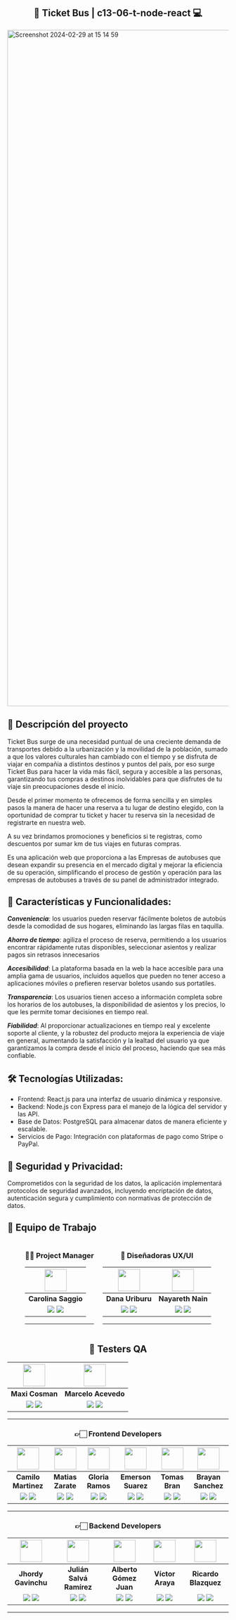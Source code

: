 <div align="center">
  <h2>🤖 Ticket Bus |  c13-06-t-node-react 💻</h2>
</div>

<img width="1536" alt="Screenshot 2024-02-29 at 15 14 59" src="https://github.com/No-Country/s13-06-t-node-react/assets/12972468/c3894881-c21f-4c5b-9abf-9d3a24f8b6f3">


## 📕 Descripción del proyecto

Ticket Bus surge de una necesidad puntual de una creciente demanda de transportes debido a la urbanización y la movilidad de la población, sumado a que los valores culturales han cambiado con el tiempo y se disfruta de viajar en compañia a distintos destinos y puntos del país, por eso surge Ticket Bus para hacer la vida más fácil, segura y accesible a las personas, garantizando tus compras a destinos inolvidables para que disfrutes de tu viaje sin preocupaciones desde el inicio.

Desde el primer momento te ofrecemos de forma sencilla y en simples pasos la manera de hacer una reserva a tu lugar de destino elegido, con la oportunidad de comprar tu ticket y hacer tu reserva sin la necesidad de registrarte en nuestra web.

A su vez brindamos promociones y beneficios si te registras, como descuentos por sumar km de tus viajes en futuras compras.

Es una aplicación web que proporciona a las Empresas de autobuses que desean expandir su presencia en el mercado digital y mejorar la eficiencia de su operación, simplificando el proceso de gestión y operación para las empresas de autobuses a través de su panel de administrador integrado.

## 🚀 Características y Funcionalidades:

**_Conveniencia_**: los usuarios pueden reservar fácilmente boletos de autobús desde la comodidad de sus hogares, eliminando las largas filas en taquilla.

**_Ahorro de tiempo_**: agiliza el proceso de reserva, permitiendo a los usuarios encontrar rápidamente rutas disponibles, seleccionar asientos y realizar pagos sin retrasos innecesarios

**_Accesibilidad_**: La plataforma basada en la web la hace accesible para una amplia gama de usuarios, incluidos aquellos que pueden no tener acceso a aplicaciones móviles o prefieren reservar boletos usando sus portatiles.

**_Transparencia_**: Los usuarios tienen acceso a información completa sobre los horarios de los autobuses, la disponibilidad de asientos y los precios, lo que les permite tomar decisiones en tiempo real.

**_Fiabilidad_**: Al proporcionar actualizaciones en tiempo real y excelente soporte al cliente, y la robustez del producto mejora la experiencia de viaje en general, aumentando la satisfacción y la lealtad del usuario ya que garantizamos la compra desde el inicio del proceso, haciendo que sea más confiable.

## 🛠️ Tecnologías Utilizadas:

- Frontend: React.js para una interfaz de usuario dinámica y responsive.
- Backend: Node.js con Express para el manejo de la lógica del servidor y las API.
- Base de Datos: PostgreSQL para almacenar datos de manera eficiente y escalable.
- Servicios de Pago: Integración con plataformas de pago como Stripe o PayPal.

## 🔐 Seguridad y Privacidad:

Comprometidos con la seguridad de los datos, la aplicación implementará protocolos de seguridad avanzados, incluyendo encriptación de datos, autenticación segura y cumplimiento con normativas de protección de datos.

## 👥 Equipo de Trabajo

<div style="display: flex; justify-content: center; gap: 20px">
<div align="center">

### 👩‍💼 Project Manager

|                                                                            <img src="https://media.licdn.com/dms/image/D4D35AQG9891gd4tOEA/profile-framedphoto-shrink_800_800/0/1689650277342?e=1709820000&v=beta&t=UchNRd_gqxfC4LLF6WCqDlekO1AlHU1TcIwF2rQVpwY" width=50>                                                                            |
| :---------------------------------------------------------------------------------------------------------------------------------------------------------------------------------------------------------------------------------------------------------------------------------------------------------------------------------------------------: |
|                                                                                                                                                                  **Carolina Saggio**                                                                                                                                                                  |
| <a href="https://github.com/csaggio74"><img src="https://img.shields.io/badge/github-%23121011.svg?&style=for-the-badge&logo=github&logoColor=white"/></a> <a href="https://www.linkedin.com/in/carolina-saggio-78338923/"><img src="https://img.shields.io/badge/linkedin%20-%230077B5.svg?&style=for-the-badge&logo=linkedin&logoColor=white"/></a> |

<hr/>
</div>
<div align="center">

### 🎨 Diseñadoras UX/UI

|                                                                                                                               <img src="https://avatars.githubusercontent.com/u/150090547?v=4" width=50>                                                                                                                               |                                                                       <img src="https://media.licdn.com/dms/image/C4E03AQEQqaj66Srwqg/profile-displayphoto-shrink_400_400/0/1658777818261?e=1714608000&v=beta&t=jzf5eO6GzfVaHW0CykKnxQEC9LAtURqykCtE3DAUXkg" width=50>                                                                        |
| :------------------------------------------------------------------------------------------------------------------------------------------------------------------------------------------------------------------------------------------------------------------------------------------------------------------------------------: | :-------------------------------------------------------------------------------------------------------------------------------------------------------------------------------------------------------------------------------------------------------------------------------------------------------------------------------------------: |
|                                                                                                                                                            **Dana Uriburu**                                                                                                                                                            |                                                                                                                                                               **Nayareth Nain**                                                                                                                                                               |
| <a href="https://github.com/Dana-U"><img src="https://img.shields.io/badge/github-%23121011.svg?&style=for-the-badge&logo=github&logoColor=white"/></a> <a href="https://www.linkedin.com/in/dana-uriburu/"><img src="https://img.shields.io/badge/linkedin%20-%230077B5.svg?&style=for-the-badge&logo=linkedin&logoColor=white"/></a> | <a href="https://github.com/NayarethNain"><img src="https://img.shields.io/badge/github-%23121011.svg?&style=for-the-badge&logo=github&logoColor=white"/></a> <a href="https://www.linkedin.com/in/nayareth-nain/"><img src="https://img.shields.io/badge/linkedin%20-%230077B5.svg?&style=for-the-badge&logo=linkedin&logoColor=white"/></a> |

<hr/>

</div>
</div>
<div align="center">
  
## 🧪 Testers QA

|                                                                    <img src="https://media.licdn.com/dms/image/D4D03AQHfx3X8USTJlQ/profile-displayphoto-shrink_400_400/0/1697835861952?e=1714608000&v=beta&t=36_3SpAa3PXdVP8Fthw1v9hDF2v-9xdhJKGv4E-ovj0" width=50>                                                                     |                                                                          <img src="https://media.licdn.com/dms/image/D4D35AQHe6dXmLVDX-A/profile-framedphoto-shrink_800_800/0/1700321376922?e=1709823600&v=beta&t=K6Q0C6x2xslozsZ1XDXpQG5gCfVJSNqP3xw-WnL6IPA" width=50>                                                                           |
| :-------------------------------------------------------------------------------------------------------------------------------------------------------------------------------------------------------------------------------------------------------------------------------------------------------------------------------------: | :------------------------------------------------------------------------------------------------------------------------------------------------------------------------------------------------------------------------------------------------------------------------------------------------------------------------------------------------: |
|                                                                                                                                                             **Maxi Cosman**                                                                                                                                                             |                                                                                                                                                                **Marcelo Acevedo**                                                                                                                                                                 |
| <a href="https://github.com/jhordyess"><img src="https://img.shields.io/badge/github-%23121011.svg?&style=for-the-badge&logo=github&logoColor=white"/></a> <a href="https://www.linkedin.com/in/maxi-cosman"><img src="https://img.shields.io/badge/linkedin%20-%230077B5.svg?&style=for-the-badge&logo=linkedin&logoColor=white"/></a> | <a href="https://github.com/Jsalvar124"><img src="https://img.shields.io/badge/github-%23121011.svg?&style=for-the-badge&logo=github&logoColor=white"/></a> <a href="https://www.linkedin.com/in/marcelo-juan-acevedo/"><img src="https://img.shields.io/badge/linkedin%20-%230077B5.svg?&style=for-the-badge&logo=linkedin&logoColor=white"/></a> |

<hr/>
</div>

<div align="center">

### 👉🏻 Frontend Developers

|                                                                                                                                   <img src="https://avatars.githubusercontent.com/u/106632070?v=4" width=50>                                                                                                                                   |                                                                         <img src="https://media.licdn.com/dms/image/D4D03AQGbUU1Luza9Rg/profile-displayphoto-shrink_400_400/0/1680198426740?e=1714608000&v=beta&t=4CxY4pBJE2hCbeVfBXbk1brN7-SnjLa_PAJUx45j28k" width=50>                                                                          |                                                                            <img src="https://media.licdn.com/dms/image/D5603AQHEYvW-xlQs6g/profile-displayphoto-shrink_400_400/0/1704817221121?e=1714608000&v=beta&t=TLBnWhFCGw3OQZTeIKm3JOBO_-AryxMpmBwrt7FdL1c" width=50>                                                                            |                                                                                                                                  <img src="https://avatars.githubusercontent.com/u/108478905?v=4" width=50>                                                                                                                                  |                                                                                                                                        <img src="https://avatars.githubusercontent.com/u/116609418?v=4" width=50>                                                                                                                                         |                                                                                                                                         <img src="https://avatars.githubusercontent.com/u/49698030?v=4" width=50>                                                                                                                                          |
| :--------------------------------------------------------------------------------------------------------------------------------------------------------------------------------------------------------------------------------------------------------------------------------------------------------------------------------------------: | :-----------------------------------------------------------------------------------------------------------------------------------------------------------------------------------------------------------------------------------------------------------------------------------------------------------------------------------------------: | :----------------------------------------------------------------------------------------------------------------------------------------------------------------------------------------------------------------------------------------------------------------------------------------------------------------------------------------------------: | :------------------------------------------------------------------------------------------------------------------------------------------------------------------------------------------------------------------------------------------------------------------------------------------------------------------------------------------: | :-------------------------------------------------------------------------------------------------------------------------------------------------------------------------------------------------------------------------------------------------------------------------------------------------------------------------------------------------------: | :--------------------------------------------------------------------------------------------------------------------------------------------------------------------------------------------------------------------------------------------------------------------------------------------------------------------------------------------------------: |
|                                                                                                                                                              **Camilo Martinez**                                                                                                                                                               |                                                                                                                                                                 **Matias Zarate**                                                                                                                                                                 |                                                                                                                                                                    **Gloria Ramos**                                                                                                                                                                    |                                                                                                                                                              **Emerson Suarez**                                                                                                                                                              |                                                                                                                                                                      **Tomas Bran**                                                                                                                                                                       |                                                                                                                                                                     **Brayan Sanchez**                                                                                                                                                                     |
| <a href="https://github.com/CamiloProg"><img src="https://img.shields.io/badge/github-%23121011.svg?&style=for-the-badge&logo=github&logoColor=white"/></a> <a href="https://www.linkedin.com/in/camilomartinez01/"><img src="https://img.shields.io/badge/linkedin%20-%230077B5.svg?&style=for-the-badge&logo=linkedin&logoColor=white"/></a> | <a href="http://github.com/redmor1"><img src="https://img.shields.io/badge/github-%23121011.svg?&style=for-the-badge&logo=github&logoColor=white"/></a> <a href="https://www.linkedin.com/in/matias-zarate-developer/"><img src="https://img.shields.io/badge/linkedin%20-%230077B5.svg?&style=for-the-badge&logo=linkedin&logoColor=white"/></a> | <a href="https://github.com/GloriaRamosM"><img src="https://img.shields.io/badge/github-%23121011.svg?&style=for-the-badge&logo=github&logoColor=white"/></a> <a href="https://www.linkedin.com/in/gloria-ramos-bb22a6140/"><img src="https://img.shields.io/badge/linkedin%20-%230077B5.svg?&style=for-the-badge&logo=linkedin&logoColor=white"/></a> | <a href="https://github.com/Jerick97"><img src="https://img.shields.io/badge/github-%23121011.svg?&style=for-the-badge&logo=github&logoColor=white"/></a> <a href="https://www.linkedin.com/in/emerson-suarez97/"><img src="https://img.shields.io/badge/linkedin%20-%230077B5.svg?&style=for-the-badge&logo=linkedin&logoColor=white"/></a> | <a href="https://github.com/TomasBran"><img src="https://img.shields.io/badge/github-%23121011.svg?&style=for-the-badge&logo=github&logoColor=white"/></a> <a href="https://www.linkedin.com/in/tomas-augusto-bran-70745616a/"><img src="https://img.shields.io/badge/linkedin%20-%230077B5.svg?&style=for-the-badge&logo=linkedin&logoColor=white"/></a> | <a href="https://github.com/BrayanFSanchez"><img src="https://img.shields.io/badge/github-%23121011.svg?&style=for-the-badge&logo=github&logoColor=white"/></a> <a href="https://www.linkedin.com/in/brayan-sanchez-2355b1199/"><img src="https://img.shields.io/badge/linkedin%20-%230077B5.svg?&style=for-the-badge&logo=linkedin&logoColor=white"/></a> |

<hr/>
</div>
<div align="center">

### 👉🏻 Backend Developers

|                                                                    <img src="https://media.licdn.com/dms/image/C5603AQHV3XCPOT4caw/profile-displayphoto-shrink_400_400/0/1631902824946?e=1714608000&v=beta&t=AmdCNaZtPoK0h0qAOHYoFmDOEsqnZVrxCl_-0eGaeXE" width=50>                                                                    |                                                                                                                                 <img src="https://avatars.githubusercontent.com/u/97143743?v=4" width=50>                                                                                                                                 |                                                                                                                               <img src="https://avatars.githubusercontent.com/u/12972468?v=4" width=50>                                                                                                                                |                                                                                                                               <img src="https://avatars.githubusercontent.com/u/35552625?v=4" width=50>                                                                                                                               |                                                                                                                                                  <img src="https://avatars.githubusercontent.com/u/123507801?v=4" width=50>                                                                                                                                                  |
| :------------------------------------------------------------------------------------------------------------------------------------------------------------------------------------------------------------------------------------------------------------------------------------------------------------------------------------: | :---------------------------------------------------------------------------------------------------------------------------------------------------------------------------------------------------------------------------------------------------------------------------------------------------------------------------------------: | :------------------------------------------------------------------------------------------------------------------------------------------------------------------------------------------------------------------------------------------------------------------------------------------------------------------------------------: | :-----------------------------------------------------------------------------------------------------------------------------------------------------------------------------------------------------------------------------------------------------------------------------------------------------------------------------------: | :--------------------------------------------------------------------------------------------------------------------------------------------------------------------------------------------------------------------------------------------------------------------------------------------------------------------------------------------------------------------------: |
|                                                                                                                                                      **Jhordy Gavinchu**                                                                                                                                                       |                                                                                                                                                         **Julián Salvá Ramírez**                                                                                                                                                          |                                                                                                                                                         **Alberto Gómez Juan**                                                                                                                                                         |                                                                                                                                                           **Víctor Araya**                                                                                                                                                            |                                                                                                                                                                             **Ricardo Blazquez**                                                                                                                                                                             |
| <a href="https://github.com/jhordyess"><img src="https://img.shields.io/badge/github-%23121011.svg?&style=for-the-badge&logo=github&logoColor=white"/></a> <a href="https://www.linkedin.com/in/jhordyess/"><img src="https://img.shields.io/badge/linkedin%20-%230077B5.svg?&style=for-the-badge&logo=linkedin&logoColor=white"/></a> | <a href="https://github.com/Jsalvar124"><img src="https://img.shields.io/badge/github-%23121011.svg?&style=for-the-badge&logo=github&logoColor=white"/></a> <a href="https://www.linkedin.com/in/julian-salva"><img src="https://img.shields.io/badge/linkedin%20-%230077B5.svg?&style=for-the-badge&logo=linkedin&logoColor=white"/></a> | <a href="http://github.com/agomezjuan"><img src="https://img.shields.io/badge/github-%23121011.svg?&style=for-the-badge&logo=github&logoColor=white"/></a> <a href="https://www.linkedin.com/in/agomezjuan"><img src="https://img.shields.io/badge/linkedin%20-%230077B5.svg?&style=for-the-badge&logo=linkedin&logoColor=white"/></a> | <a href="https://github.com/varayac"><img src="https://img.shields.io/badge/github-%23121011.svg?&style=for-the-badge&logo=github&logoColor=white"/></a> <a href="http://www.linkedin.com/in/victor-a-dev"><img src="https://img.shields.io/badge/linkedin%20-%230077B5.svg?&style=for-the-badge&logo=linkedin&logoColor=white"/></a> | <a href="https://github.com/RRicardoBlazquez"><img src="https://img.shields.io/badge/github-%23121011.svg?&style=for-the-badge&logo=github&logoColor=white"/></a> <a href="https://www.linkedin.com/in/ricardo-blazquez-desarrollorwebfullstack/"><img src="https://img.shields.io/badge/linkedin%20-%230077B5.svg?&style=for-the-badge&logo=linkedin&logoColor=white"/></a> |

<hr/>
</div>
